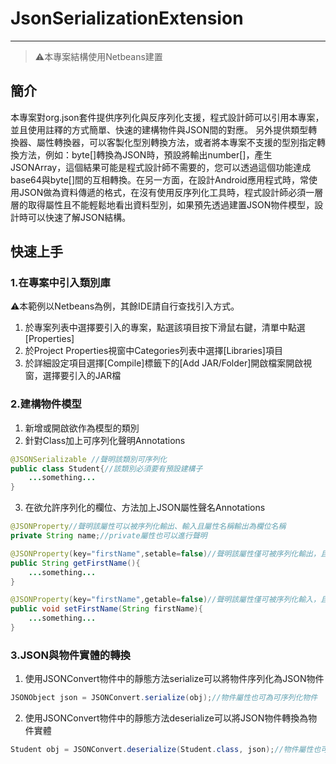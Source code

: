 # JsonSerializationExtension
---
> :warning:本專案結構使用Netbeans建置

## 簡介
本專案對org.json套件提供序列化與反序列化支援，程式設計師可以引用本專案，並且使用註釋的方式簡單、快速的建構物件與JSON間的對應。
另外提供類型轉換器、屬性轉換器，可以客製化型別轉換方法，或者將本專案不支援的型別指定轉換方法，例如：byte[]轉換為JSON時，預設將輸出number[]，產生JSONArray，這個結果可能是程式設計師不需要的，您可以透過這個功能達成base64與byte[]間的互相轉換。在另一方面，在設計Android應用程式時，常使用JSON做為資料傳遞的格式，在沒有使用反序列化工具時，程式設計師必須一層層的取得屬性且不能輕鬆地看出資料型別，如果預先透過建置JSON物件模型，設計時可以快速了解JSON結構。

## 快速上手
### 1.在專案中引入類別庫
:warning:本範例以Netbeans為例，其餘IDE請自行查找引入方式。

1. 於專案列表中選擇要引入的專案，點選該項目按下滑鼠右鍵，清單中點選[Properties]
2. 於Project Properties視窗中Categories列表中選擇[Libraries]項目
3. 於詳細設定項目選擇[Compile]標籤下的[Add JAR/Folder]開啟檔案開啟視窗，選擇要引入的JAR檔

### 2.建構物件模型
1. 新增或開啟欲作為模型的類別
2. 針對Class加上可序列化聲明Annotations
```java
@JSONSerializable //聲明該類別可序列化
public class Student{//該類別必須要有預設建構子
    ...something...
}
```
3. 在欲允許序列化的欄位、方法加上JSON屬性聲名Annotations
```java
@JSONProperty//聲明該屬性可以被序列化輸出、輸入且屬性名稱輸出為欄位名稱
private String name;//private屬性也可以進行聲明

@JSONProperty(key="firstName",setable=false)//聲明該屬性僅可被序列化輸出，且重定義輸出屬性名稱為firstName
public String getFirstName(){
    ...something...
}

@JSONProperty(key="firstName",getable=false)//聲明該屬性僅可被序列化輸入，且重定義輸入來源屬性名稱為firstName
public void setFirstName(String firstName){
    ...something...
}
```
### 3.JSON與物件實體的轉換
1. 使用JSONConvert物件中的靜態方法serialize可以將物件序列化為JSON物件
```java
JSONObject json = JSONConvert.serialize(obj);//物件屬性也可為可序列化物件
```
2. 使用JSONConvert物件中的靜態方法deserialize可以將JSON物件轉換為物件實體
```java
Student obj = JSONConvert.deserialize(Student.class, json);//物件屬性也可為可序列化物件
```
